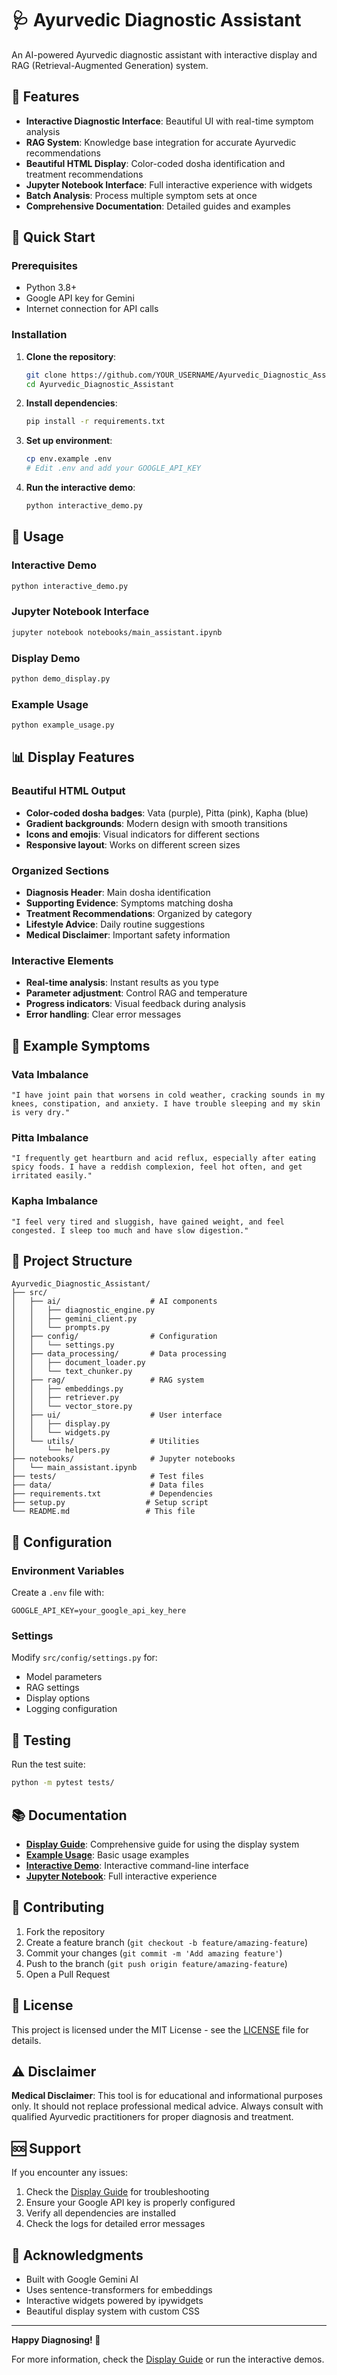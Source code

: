 # 🩺 Ayurvedic Diagnostic Assistant

An AI-powered Ayurvedic diagnostic assistant with interactive display and RAG (Retrieval-Augmented Generation) system.

## 🌟 Features

- **Interactive Diagnostic Interface**: Beautiful UI with real-time symptom analysis
- **RAG System**: Knowledge base integration for accurate Ayurvedic recommendations
- **Beautiful HTML Display**: Color-coded dosha identification and treatment recommendations
- **Jupyter Notebook Interface**: Full interactive experience with widgets
- **Batch Analysis**: Process multiple symptom sets at once
- **Comprehensive Documentation**: Detailed guides and examples

## 🚀 Quick Start

### Prerequisites

- Python 3.8+
- Google API key for Gemini
- Internet connection for API calls

### Installation

1. **Clone the repository**:
   ```bash
   git clone https://github.com/YOUR_USERNAME/Ayurvedic_Diagnostic_Assistant.git
   cd Ayurvedic_Diagnostic_Assistant
   ```

2. **Install dependencies**:
   ```bash
   pip install -r requirements.txt
   ```

3. **Set up environment**:
   ```bash
   cp env.example .env
   # Edit .env and add your GOOGLE_API_KEY
   ```

4. **Run the interactive demo**:
   ```bash
   python interactive_demo.py
   ```

## 🎯 Usage

### Interactive Demo
```bash
python interactive_demo.py
```

### Jupyter Notebook Interface
```bash
jupyter notebook notebooks/main_assistant.ipynb
```

### Display Demo
```bash
python demo_display.py
```

### Example Usage
```bash
python example_usage.py
```

## 📊 Display Features

### Beautiful HTML Output
- **Color-coded dosha badges**: Vata (purple), Pitta (pink), Kapha (blue)
- **Gradient backgrounds**: Modern design with smooth transitions
- **Icons and emojis**: Visual indicators for different sections
- **Responsive layout**: Works on different screen sizes

### Organized Sections
- **Diagnosis Header**: Main dosha identification
- **Supporting Evidence**: Symptoms matching dosha
- **Treatment Recommendations**: Organized by category
- **Lifestyle Advice**: Daily routine suggestions
- **Medical Disclaimer**: Important safety information

### Interactive Elements
- **Real-time analysis**: Instant results as you type
- **Parameter adjustment**: Control RAG and temperature
- **Progress indicators**: Visual feedback during analysis
- **Error handling**: Clear error messages

## 🧪 Example Symptoms

### Vata Imbalance
```
"I have joint pain that worsens in cold weather, cracking sounds in my knees, constipation, and anxiety. I have trouble sleeping and my skin is very dry."
```

### Pitta Imbalance
```
"I frequently get heartburn and acid reflux, especially after eating spicy foods. I have a reddish complexion, feel hot often, and get irritated easily."
```

### Kapha Imbalance
```
"I feel very tired and sluggish, have gained weight, and feel congested. I sleep too much and have slow digestion."
```

## 📁 Project Structure

```
Ayurvedic_Diagnostic_Assistant/
├── src/
│   ├── ai/                    # AI components
│   │   ├── diagnostic_engine.py
│   │   ├── gemini_client.py
│   │   └── prompts.py
│   ├── config/                # Configuration
│   │   └── settings.py
│   ├── data_processing/       # Data processing
│   │   ├── document_loader.py
│   │   └── text_chunker.py
│   ├── rag/                   # RAG system
│   │   ├── embeddings.py
│   │   ├── retriever.py
│   │   └── vector_store.py
│   ├── ui/                    # User interface
│   │   ├── display.py
│   │   └── widgets.py
│   └── utils/                 # Utilities
│       └── helpers.py
├── notebooks/                 # Jupyter notebooks
│   └── main_assistant.ipynb
├── tests/                     # Test files
├── data/                      # Data files
├── requirements.txt           # Dependencies
├── setup.py                  # Setup script
└── README.md                 # This file
```

## 🔧 Configuration

### Environment Variables
Create a `.env` file with:
```
GOOGLE_API_KEY=your_google_api_key_here
```

### Settings
Modify `src/config/settings.py` for:
- Model parameters
- RAG settings
- Display options
- Logging configuration

## 🧪 Testing

Run the test suite:
```bash
python -m pytest tests/
```

## 📚 Documentation

- **[Display Guide](DISPLAY_GUIDE.md)**: Comprehensive guide for using the display system
- **[Example Usage](example_usage.py)**: Basic usage examples
- **[Interactive Demo](interactive_demo.py)**: Interactive command-line interface
- **[Jupyter Notebook](notebooks/main_assistant.ipynb)**: Full interactive experience

## 🤝 Contributing

1. Fork the repository
2. Create a feature branch (`git checkout -b feature/amazing-feature`)
3. Commit your changes (`git commit -m 'Add amazing feature'`)
4. Push to the branch (`git push origin feature/amazing-feature`)
5. Open a Pull Request

## 📄 License

This project is licensed under the MIT License - see the [LICENSE](LICENSE) file for details.

## ⚠️ Disclaimer

**Medical Disclaimer**: This tool is for educational and informational purposes only. It should not replace professional medical advice. Always consult with qualified Ayurvedic practitioners for proper diagnosis and treatment.

## 🆘 Support

If you encounter any issues:

1. Check the [Display Guide](DISPLAY_GUIDE.md) for troubleshooting
2. Ensure your Google API key is properly configured
3. Verify all dependencies are installed
4. Check the logs for detailed error messages

## 🎉 Acknowledgments

- Built with Google Gemini AI
- Uses sentence-transformers for embeddings
- Interactive widgets powered by ipywidgets
- Beautiful display system with custom CSS

---

**Happy Diagnosing! 🌿**

For more information, check the [Display Guide](DISPLAY_GUIDE.md) or run the interactive demos. 